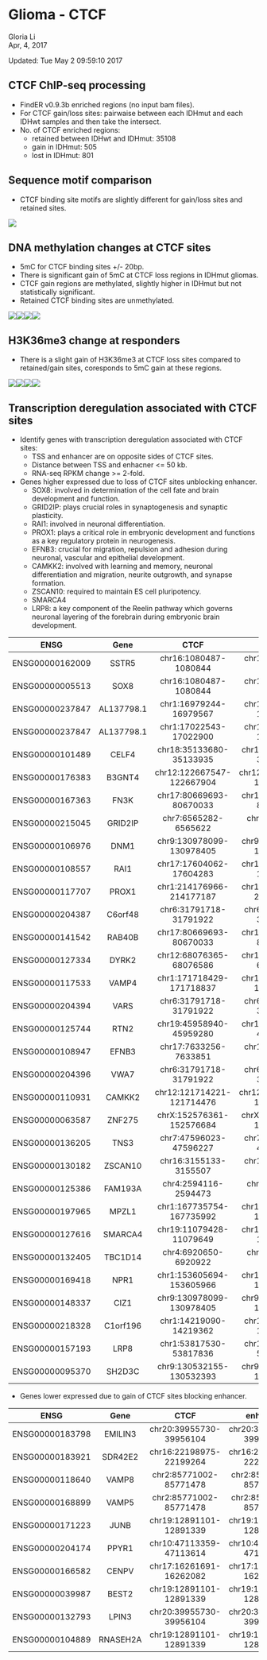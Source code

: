 # Glioma - CTCF
Gloria Li  
Apr, 4, 2017  

Updated: Tue May  2 09:59:10 2017



## CTCF ChIP-seq processing
* FindER v0.9.3b enriched regions (no input bam files).     
* For CTCF gain/loss sites: pairwaise between each IDHmut and each IDHwt samples and then take the intersect.    
* No. of CTCF enriched regions: 
	+ retained between IDHwt and IDHmut: 35108   
	+ gain in IDHmut: 505   
	+ lost in IDHmut: 801   

## Sequence motif comparison
* CTCF binding site motifs are slightly different for gain/loss sites and retained sites.        

![](CTCF_files/figure-html/motif.png)            

## DNA methylation changes at CTCF sites
* 5mC for CTCF binding sites +/- 20bp.         
* There is significant gain of 5mC at CTCF loss regions in IDHmut gliomas.   
* CTCF gain regions are methylated, slightly higher in IDHmut but not statistically significant.         
* Retained CTCF binding sites are unmethylated.             

![](CTCF_files/figure-html/5mC-1.png)<!-- -->![](CTCF_files/figure-html/5mC-2.png)<!-- -->![](CTCF_files/figure-html/5mC-3.png)<!-- -->![](CTCF_files/figure-html/5mC-4.png)<!-- -->

## H3K36me3 change at responders
* There is a slight gain of H3K36me3 at CTCF loss sites compared to retained/gain sites, coresponds to 5mC gain at these regions.      

![](CTCF_files/figure-html/H3K36me3-1.png)<!-- -->![](CTCF_files/figure-html/H3K36me3-2.png)<!-- -->![](CTCF_files/figure-html/H3K36me3-3.png)<!-- -->![](CTCF_files/figure-html/H3K36me3-4.png)<!-- -->

## Transcription deregulation associated with CTCF sites
* Identify genes with transcription deregulation associated with CTCF sites: 
	+ TSS and enhancer are on opposite sides of CTCF sites.      
	+ Distance between TSS and enhacner <= 50 kb.      
	+ RNA-seq RPKM change >= 2-fold.     
* Genes higher expressed due to loss of CTCF sites unblocking enhancer.    
	+ SOX8: involved in determination of the cell fate and brain development and function.    
	+ GRID2IP: plays crucial roles in synaptogenesis and synaptic plasticity.     
	+ RAI1: involved in neuronal differentiation.    
	+ PROX1: plays a critical role in embryonic development and functions as a key regulatory protein in neurogenesis.   
	+ EFNB3: crucial for migration, repulsion and adhesion during neuronal, vascular and epithelial development.    
	+ CAMKK2: involved with learning and memory, neuronal differentiation and migration, neurite outgrowth, and synapse formation.      
	+ ZSCAN10: required to maintain ES cell pluripotency.     
	+ SMARCA4     
	+ LRP8: a key component of the Reelin pathway which governs neuronal layering of the forebrain during embryonic brain development.     

<table>
 <thead>
  <tr>
   <th style="text-align:center;"> ENSG </th>
   <th style="text-align:center;"> Gene </th>
   <th style="text-align:center;"> CTCF </th>
   <th style="text-align:center;"> enhancer </th>
   <th style="text-align:center;"> d </th>
   <th style="text-align:center;"> IDHmut </th>
   <th style="text-align:center;"> CEMT_23 </th>
   <th style="text-align:center;"> logFC </th>
  </tr>
 </thead>
<tbody>
  <tr>
   <td style="text-align:center;"> ENSG00000162009 </td>
   <td style="text-align:center;"> SSTR5 </td>
   <td style="text-align:center;"> chr16:1080487-1080844 </td>
   <td style="text-align:center;"> chr16:1077787-1078246 </td>
   <td style="text-align:center;"> 44740.5 </td>
   <td style="text-align:center;"> 0.3040 </td>
   <td style="text-align:center;"> 0.0000 </td>
   <td style="text-align:center;"> 11.5702 </td>
  </tr>
  <tr>
   <td style="text-align:center;"> ENSG00000005513 </td>
   <td style="text-align:center;"> SOX8 </td>
   <td style="text-align:center;"> chr16:1080487-1080844 </td>
   <td style="text-align:center;"> chr16:1081613-1081916 </td>
   <td style="text-align:center;"> 49955.5 </td>
   <td style="text-align:center;"> 626.2690 </td>
   <td style="text-align:center;"> 4.1601 </td>
   <td style="text-align:center;"> 7.2340 </td>
  </tr>
  <tr>
   <td style="text-align:center;"> ENSG00000237847 </td>
   <td style="text-align:center;"> AL137798.1 </td>
   <td style="text-align:center;"> chr1:16979244-16979567 </td>
   <td style="text-align:center;"> chr1:16969622-16972250 </td>
   <td style="text-align:center;"> 28563.0 </td>
   <td style="text-align:center;"> 0.0102 </td>
   <td style="text-align:center;"> 0.0000 </td>
   <td style="text-align:center;"> 6.6833 </td>
  </tr>
  <tr>
   <td style="text-align:center;"> ENSG00000237847 </td>
   <td style="text-align:center;"> AL137798.1 </td>
   <td style="text-align:center;"> chr1:17022543-17022900 </td>
   <td style="text-align:center;"> chr1:17029992-17030354 </td>
   <td style="text-align:center;"> 30674.0 </td>
   <td style="text-align:center;"> 0.0102 </td>
   <td style="text-align:center;"> 0.0000 </td>
   <td style="text-align:center;"> 6.6833 </td>
  </tr>
  <tr>
   <td style="text-align:center;"> ENSG00000101489 </td>
   <td style="text-align:center;"> CELF4 </td>
   <td style="text-align:center;"> chr18:35133680-35133935 </td>
   <td style="text-align:center;"> chr18:35133925-35135164 </td>
   <td style="text-align:center;"> 11455.5 </td>
   <td style="text-align:center;"> 15.4591 </td>
   <td style="text-align:center;"> 0.3863 </td>
   <td style="text-align:center;"> 5.3221 </td>
  </tr>
  <tr>
   <td style="text-align:center;"> ENSG00000176383 </td>
   <td style="text-align:center;"> B3GNT4 </td>
   <td style="text-align:center;"> chr12:122667547-122667904 </td>
   <td style="text-align:center;"> chr12:122667534-122667933 </td>
   <td style="text-align:center;"> 20357.5 </td>
   <td style="text-align:center;"> 0.7139 </td>
   <td style="text-align:center;"> 0.0512 </td>
   <td style="text-align:center;"> 3.7978 </td>
  </tr>
  <tr>
   <td style="text-align:center;"> ENSG00000167363 </td>
   <td style="text-align:center;"> FN3K </td>
   <td style="text-align:center;"> chr17:80669693-80670033 </td>
   <td style="text-align:center;"> chr17:80656801-80657587 </td>
   <td style="text-align:center;"> 36258.0 </td>
   <td style="text-align:center;"> 30.3062 </td>
   <td style="text-align:center;"> 4.8238 </td>
   <td style="text-align:center;"> 2.6513 </td>
  </tr>
  <tr>
   <td style="text-align:center;"> ENSG00000215045 </td>
   <td style="text-align:center;"> GRID2IP </td>
   <td style="text-align:center;"> chr7:6565282-6565622 </td>
   <td style="text-align:center;"> chr7:6556058-6556753 </td>
   <td style="text-align:center;"> 34661.5 </td>
   <td style="text-align:center;"> 1.2839 </td>
   <td style="text-align:center;"> 0.2061 </td>
   <td style="text-align:center;"> 2.6388 </td>
  </tr>
  <tr>
   <td style="text-align:center;"> ENSG00000106976 </td>
   <td style="text-align:center;"> DNM1 </td>
   <td style="text-align:center;"> chr9:130978099-130978405 </td>
   <td style="text-align:center;"> chr9:130986891-130987217 </td>
   <td style="text-align:center;"> 21395.0 </td>
   <td style="text-align:center;"> 62.4635 </td>
   <td style="text-align:center;"> 11.3526 </td>
   <td style="text-align:center;"> 2.4600 </td>
  </tr>
  <tr>
   <td style="text-align:center;"> ENSG00000108557 </td>
   <td style="text-align:center;"> RAI1 </td>
   <td style="text-align:center;"> chr17:17604062-17604283 </td>
   <td style="text-align:center;"> chr17:17603765-17604091 </td>
   <td style="text-align:center;"> 19140.0 </td>
   <td style="text-align:center;"> 16.2355 </td>
   <td style="text-align:center;"> 3.2453 </td>
   <td style="text-align:center;"> 2.3227 </td>
  </tr>
  <tr>
   <td style="text-align:center;"> ENSG00000117707 </td>
   <td style="text-align:center;"> PROX1 </td>
   <td style="text-align:center;"> chr1:214176966-214177187 </td>
   <td style="text-align:center;"> chr1:214176589-214176981 </td>
   <td style="text-align:center;"> 20260.0 </td>
   <td style="text-align:center;"> 5.6837 </td>
   <td style="text-align:center;"> 1.2269 </td>
   <td style="text-align:center;"> 2.2117 </td>
  </tr>
  <tr>
   <td style="text-align:center;"> ENSG00000204387 </td>
   <td style="text-align:center;"> C6orf48 </td>
   <td style="text-align:center;"> chr6:31791718-31791922 </td>
   <td style="text-align:center;"> chr6:31791305-31791911 </td>
   <td style="text-align:center;"> 10778.0 </td>
   <td style="text-align:center;"> 283.8940 </td>
   <td style="text-align:center;"> 64.2056 </td>
   <td style="text-align:center;"> 2.1446 </td>
  </tr>
  <tr>
   <td style="text-align:center;"> ENSG00000141542 </td>
   <td style="text-align:center;"> RAB40B </td>
   <td style="text-align:center;"> chr17:80669693-80670033 </td>
   <td style="text-align:center;"> chr17:80673784-80675384 </td>
   <td style="text-align:center;"> 17980.0 </td>
   <td style="text-align:center;"> 9.7956 </td>
   <td style="text-align:center;"> 2.8048 </td>
   <td style="text-align:center;"> 1.8042 </td>
  </tr>
  <tr>
   <td style="text-align:center;"> ENSG00000127334 </td>
   <td style="text-align:center;"> DYRK2 </td>
   <td style="text-align:center;"> chr12:68076365-68076586 </td>
   <td style="text-align:center;"> chr12:68087561-68088105 </td>
   <td style="text-align:center;"> 45714.0 </td>
   <td style="text-align:center;"> 8.9901 </td>
   <td style="text-align:center;"> 2.7415 </td>
   <td style="text-align:center;"> 1.7133 </td>
  </tr>
  <tr>
   <td style="text-align:center;"> ENSG00000117533 </td>
   <td style="text-align:center;"> VAMP4 </td>
   <td style="text-align:center;"> chr1:171718429-171718837 </td>
   <td style="text-align:center;"> chr1:171723613-171723977 </td>
   <td style="text-align:center;"> 12408.0 </td>
   <td style="text-align:center;"> 30.4859 </td>
   <td style="text-align:center;"> 9.7683 </td>
   <td style="text-align:center;"> 1.6420 </td>
  </tr>
  <tr>
   <td style="text-align:center;"> ENSG00000204394 </td>
   <td style="text-align:center;"> VARS </td>
   <td style="text-align:center;"> chr6:31791718-31791922 </td>
   <td style="text-align:center;"> chr6:31793956-31795980 </td>
   <td style="text-align:center;"> 31238.0 </td>
   <td style="text-align:center;"> 43.1629 </td>
   <td style="text-align:center;"> 14.6962 </td>
   <td style="text-align:center;"> 1.5543 </td>
  </tr>
  <tr>
   <td style="text-align:center;"> ENSG00000125744 </td>
   <td style="text-align:center;"> RTN2 </td>
   <td style="text-align:center;"> chr19:45958940-45959280 </td>
   <td style="text-align:center;"> chr19:45954314-45954737 </td>
   <td style="text-align:center;"> 45793.5 </td>
   <td style="text-align:center;"> 6.7757 </td>
   <td style="text-align:center;"> 2.3829 </td>
   <td style="text-align:center;"> 1.5076 </td>
  </tr>
  <tr>
   <td style="text-align:center;"> ENSG00000108947 </td>
   <td style="text-align:center;"> EFNB3 </td>
   <td style="text-align:center;"> chr17:7633256-7633851 </td>
   <td style="text-align:center;"> chr17:7646731-7647063 </td>
   <td style="text-align:center;"> 38376.0 </td>
   <td style="text-align:center;"> 11.1475 </td>
   <td style="text-align:center;"> 4.0831 </td>
   <td style="text-align:center;"> 1.4490 </td>
  </tr>
  <tr>
   <td style="text-align:center;"> ENSG00000204396 </td>
   <td style="text-align:center;"> VWA7 </td>
   <td style="text-align:center;"> chr6:31791718-31791922 </td>
   <td style="text-align:center;"> chr6:31792649-31792975 </td>
   <td style="text-align:center;"> 47704.0 </td>
   <td style="text-align:center;"> 1.6515 </td>
   <td style="text-align:center;"> 0.6076 </td>
   <td style="text-align:center;"> 1.4425 </td>
  </tr>
  <tr>
   <td style="text-align:center;"> ENSG00000110931 </td>
   <td style="text-align:center;"> CAMKK2 </td>
   <td style="text-align:center;"> chr12:121714221-121714476 </td>
   <td style="text-align:center;"> chr12:121703256-121703582 </td>
   <td style="text-align:center;"> 32692.0 </td>
   <td style="text-align:center;"> 17.5805 </td>
   <td style="text-align:center;"> 6.5558 </td>
   <td style="text-align:center;"> 1.4231 </td>
  </tr>
  <tr>
   <td style="text-align:center;"> ENSG00000063587 </td>
   <td style="text-align:center;"> ZNF275 </td>
   <td style="text-align:center;"> chrX:152576361-152576684 </td>
   <td style="text-align:center;"> chrX:152576380-152576712 </td>
   <td style="text-align:center;"> 23068.0 </td>
   <td style="text-align:center;"> 30.0675 </td>
   <td style="text-align:center;"> 11.6917 </td>
   <td style="text-align:center;"> 1.3627 </td>
  </tr>
  <tr>
   <td style="text-align:center;"> ENSG00000136205 </td>
   <td style="text-align:center;"> TNS3 </td>
   <td style="text-align:center;"> chr7:47596023-47596227 </td>
   <td style="text-align:center;"> chr7:47575450-47575789 </td>
   <td style="text-align:center;"> 46536.5 </td>
   <td style="text-align:center;"> 23.8029 </td>
   <td style="text-align:center;"> 9.2865 </td>
   <td style="text-align:center;"> 1.3579 </td>
  </tr>
  <tr>
   <td style="text-align:center;"> ENSG00000130182 </td>
   <td style="text-align:center;"> ZSCAN10 </td>
   <td style="text-align:center;"> chr16:3155133-3155507 </td>
   <td style="text-align:center;"> chr16:3156037-3157045 </td>
   <td style="text-align:center;"> 7223.0 </td>
   <td style="text-align:center;"> 0.1525 </td>
   <td style="text-align:center;"> 0.0601 </td>
   <td style="text-align:center;"> 1.3415 </td>
  </tr>
  <tr>
   <td style="text-align:center;"> ENSG00000125386 </td>
   <td style="text-align:center;"> FAM193A </td>
   <td style="text-align:center;"> chr4:2594116-2594473 </td>
   <td style="text-align:center;"> chr4:2593065-2593391 </td>
   <td style="text-align:center;"> 33761.0 </td>
   <td style="text-align:center;"> 21.9528 </td>
   <td style="text-align:center;"> 8.8346 </td>
   <td style="text-align:center;"> 1.3132 </td>
  </tr>
  <tr>
   <td style="text-align:center;"> ENSG00000197965 </td>
   <td style="text-align:center;"> MPZL1 </td>
   <td style="text-align:center;"> chr1:167735754-167735992 </td>
   <td style="text-align:center;"> chr1:167737082-167737535 </td>
   <td style="text-align:center;"> 46878.5 </td>
   <td style="text-align:center;"> 77.3103 </td>
   <td style="text-align:center;"> 31.4231 </td>
   <td style="text-align:center;"> 1.2988 </td>
  </tr>
  <tr>
   <td style="text-align:center;"> ENSG00000127616 </td>
   <td style="text-align:center;"> SMARCA4 </td>
   <td style="text-align:center;"> chr19:11079428-11079649 </td>
   <td style="text-align:center;"> chr19:11086541-11087327 </td>
   <td style="text-align:center;"> 15335.0 </td>
   <td style="text-align:center;"> 30.0744 </td>
   <td style="text-align:center;"> 12.5121 </td>
   <td style="text-align:center;"> 1.2652 </td>
  </tr>
  <tr>
   <td style="text-align:center;"> ENSG00000132405 </td>
   <td style="text-align:center;"> TBC1D14 </td>
   <td style="text-align:center;"> chr4:6920650-6920922 </td>
   <td style="text-align:center;"> chr4:6926836-6927175 </td>
   <td style="text-align:center;"> 16035.5 </td>
   <td style="text-align:center;"> 44.9952 </td>
   <td style="text-align:center;"> 20.0278 </td>
   <td style="text-align:center;"> 1.1678 </td>
  </tr>
  <tr>
   <td style="text-align:center;"> ENSG00000169418 </td>
   <td style="text-align:center;"> NPR1 </td>
   <td style="text-align:center;"> chr1:153605694-153605966 </td>
   <td style="text-align:center;"> chr1:153605912-153607645 </td>
   <td style="text-align:center;"> 44335.5 </td>
   <td style="text-align:center;"> 2.6808 </td>
   <td style="text-align:center;"> 1.1999 </td>
   <td style="text-align:center;"> 1.1597 </td>
  </tr>
  <tr>
   <td style="text-align:center;"> ENSG00000148337 </td>
   <td style="text-align:center;"> CIZ1 </td>
   <td style="text-align:center;"> chr9:130978099-130978405 </td>
   <td style="text-align:center;"> chr9:130986891-130987217 </td>
   <td style="text-align:center;"> 20392.0 </td>
   <td style="text-align:center;"> 53.3708 </td>
   <td style="text-align:center;"> 24.2940 </td>
   <td style="text-align:center;"> 1.1354 </td>
  </tr>
  <tr>
   <td style="text-align:center;"> ENSG00000218328 </td>
   <td style="text-align:center;"> C1orf196 </td>
   <td style="text-align:center;"> chr1:14219090-14219362 </td>
   <td style="text-align:center;"> chr1:14219040-14219988 </td>
   <td style="text-align:center;"> 461.0 </td>
   <td style="text-align:center;"> 0.4550 </td>
   <td style="text-align:center;"> 0.2107 </td>
   <td style="text-align:center;"> 1.1105 </td>
  </tr>
  <tr>
   <td style="text-align:center;"> ENSG00000157193 </td>
   <td style="text-align:center;"> LRP8 </td>
   <td style="text-align:center;"> chr1:53817530-53817836 </td>
   <td style="text-align:center;"> chr1:53834400-53834702 </td>
   <td style="text-align:center;"> 40809.0 </td>
   <td style="text-align:center;"> 8.4128 </td>
   <td style="text-align:center;"> 3.9639 </td>
   <td style="text-align:center;"> 1.0856 </td>
  </tr>
  <tr>
   <td style="text-align:center;"> ENSG00000095370 </td>
   <td style="text-align:center;"> SH2D3C </td>
   <td style="text-align:center;"> chr9:130532155-130532393 </td>
   <td style="text-align:center;"> chr9:130515405-130518339 </td>
   <td style="text-align:center;"> 24148.0 </td>
   <td style="text-align:center;"> 7.9834 </td>
   <td style="text-align:center;"> 3.8926 </td>
   <td style="text-align:center;"> 1.0362 </td>
  </tr>
</tbody>
</table>

* Genes lower expressed due to gain of CTCF sites blocking enhancer.    

<table>
 <thead>
  <tr>
   <th style="text-align:center;"> ENSG </th>
   <th style="text-align:center;"> Gene </th>
   <th style="text-align:center;"> CTCF </th>
   <th style="text-align:center;"> enhancer </th>
   <th style="text-align:center;"> d </th>
   <th style="text-align:center;"> IDHmut </th>
   <th style="text-align:center;"> CEMT_23 </th>
   <th style="text-align:center;"> logFC </th>
  </tr>
 </thead>
<tbody>
  <tr>
   <td style="text-align:center;"> ENSG00000183798 </td>
   <td style="text-align:center;"> EMILIN3 </td>
   <td style="text-align:center;"> chr20:39955730-39956104 </td>
   <td style="text-align:center;"> chr20:39945143-39946955 </td>
   <td style="text-align:center;"> 49418 </td>
   <td style="text-align:center;"> 0.0896 </td>
   <td style="text-align:center;"> 3.7966 </td>
   <td style="text-align:center;"> -5.4032 </td>
  </tr>
  <tr>
   <td style="text-align:center;"> ENSG00000183921 </td>
   <td style="text-align:center;"> SDR42E2 </td>
   <td style="text-align:center;"> chr16:22198975-22199264 </td>
   <td style="text-align:center;"> chr16:22201417-22201793 </td>
   <td style="text-align:center;"> 23322 </td>
   <td style="text-align:center;"> 0.0376 </td>
   <td style="text-align:center;"> 1.3076 </td>
   <td style="text-align:center;"> -5.1171 </td>
  </tr>
  <tr>
   <td style="text-align:center;"> ENSG00000118640 </td>
   <td style="text-align:center;"> VAMP8 </td>
   <td style="text-align:center;"> chr2:85771002-85771478 </td>
   <td style="text-align:center;"> chr2:85764623-85767481 </td>
   <td style="text-align:center;"> 22634 </td>
   <td style="text-align:center;"> 5.4663 </td>
   <td style="text-align:center;"> 140.6910 </td>
   <td style="text-align:center;"> -4.6858 </td>
  </tr>
  <tr>
   <td style="text-align:center;"> ENSG00000168899 </td>
   <td style="text-align:center;"> VAMP5 </td>
   <td style="text-align:center;"> chr2:85771002-85771478 </td>
   <td style="text-align:center;"> chr2:85764623-85767481 </td>
   <td style="text-align:center;"> 45480 </td>
   <td style="text-align:center;"> 13.7914 </td>
   <td style="text-align:center;"> 147.7100 </td>
   <td style="text-align:center;"> -3.4209 </td>
  </tr>
  <tr>
   <td style="text-align:center;"> ENSG00000171223 </td>
   <td style="text-align:center;"> JUNB </td>
   <td style="text-align:center;"> chr19:12891101-12891339 </td>
   <td style="text-align:center;"> chr19:12888025-12890499 </td>
   <td style="text-align:center;"> 13049 </td>
   <td style="text-align:center;"> 24.1761 </td>
   <td style="text-align:center;"> 136.3720 </td>
   <td style="text-align:center;"> -2.4959 </td>
  </tr>
  <tr>
   <td style="text-align:center;"> ENSG00000204174 </td>
   <td style="text-align:center;"> PPYR1 </td>
   <td style="text-align:center;"> chr10:47113359-47113614 </td>
   <td style="text-align:center;"> chr10:47116553-47116967 </td>
   <td style="text-align:center;"> 33225 </td>
   <td style="text-align:center;"> 0.0136 </td>
   <td style="text-align:center;"> 0.0743 </td>
   <td style="text-align:center;"> -2.4425 </td>
  </tr>
  <tr>
   <td style="text-align:center;"> ENSG00000166582 </td>
   <td style="text-align:center;"> CENPV </td>
   <td style="text-align:center;"> chr17:16261691-16262082 </td>
   <td style="text-align:center;"> chr17:16282177-16282553 </td>
   <td style="text-align:center;"> 25395 </td>
   <td style="text-align:center;"> 1.0349 </td>
   <td style="text-align:center;"> 5.5636 </td>
   <td style="text-align:center;"> -2.4264 </td>
  </tr>
  <tr>
   <td style="text-align:center;"> ENSG00000039987 </td>
   <td style="text-align:center;"> BEST2 </td>
   <td style="text-align:center;"> chr19:12891101-12891339 </td>
   <td style="text-align:center;"> chr19:12892627-12895297 </td>
   <td style="text-align:center;"> 31445 </td>
   <td style="text-align:center;"> 0.0175 </td>
   <td style="text-align:center;"> 0.0692 </td>
   <td style="text-align:center;"> -1.9734 </td>
  </tr>
  <tr>
   <td style="text-align:center;"> ENSG00000132793 </td>
   <td style="text-align:center;"> LPIN3 </td>
   <td style="text-align:center;"> chr20:39955730-39956104 </td>
   <td style="text-align:center;"> chr20:39945143-39946955 </td>
   <td style="text-align:center;"> 23512 </td>
   <td style="text-align:center;"> 0.1731 </td>
   <td style="text-align:center;"> 0.6631 </td>
   <td style="text-align:center;"> -1.9372 </td>
  </tr>
  <tr>
   <td style="text-align:center;"> ENSG00000104889 </td>
   <td style="text-align:center;"> RNASEH2A </td>
   <td style="text-align:center;"> chr19:12891101-12891339 </td>
   <td style="text-align:center;"> chr19:12888025-12890499 </td>
   <td style="text-align:center;"> 28133 </td>
   <td style="text-align:center;"> 11.5299 </td>
   <td style="text-align:center;"> 29.2786 </td>
   <td style="text-align:center;"> -1.3445 </td>
  </tr>
</tbody>
</table>

